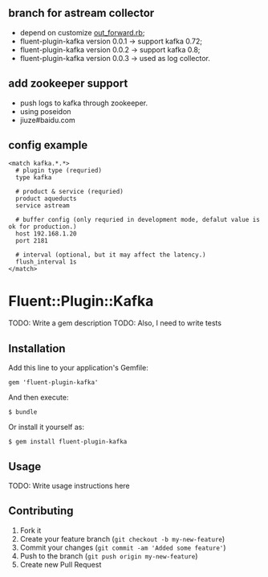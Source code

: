 ## branch for astream collector

- depend on customize [out_forward.rb](https://gist.github.com/castomer/9043610);
- fluent-plugin-kafka version 0.0.1 -> support kafka 0.72;
- fluent-plugin-kafka version 0.0.2 -> support kafka 0.8;
- fluent-plugin-kafka version 0.0.3 -> used as log collector.


## add zookeeper support

- push logs to kafka through zookeeper.
- using poseidon
- jiuze#baidu.com

## config example

    <match kafka.*.*>
      # plugin type (requried)
      type kafka
    
      # product & service (requried)
      product aqueducts
      service astream
    
      # buffer config (only requried in development mode, defalut value is ok for production.)
      host 192.168.1.20
      port 2181
    
      # interval (optional, but it may affect the latency.)
      flush_interval 1s
    </match>


# Fluent::Plugin::Kafka

TODO: Write a gem description
TODO: Also, I need to write tests

## Installation

Add this line to your application's Gemfile:

    gem 'fluent-plugin-kafka'

And then execute:

    $ bundle

Or install it yourself as:

    $ gem install fluent-plugin-kafka

## Usage

TODO: Write usage instructions here

## Contributing

1. Fork it
2. Create your feature branch (`git checkout -b my-new-feature`)
3. Commit your changes (`git commit -am 'Added some feature'`)
4. Push to the branch (`git push origin my-new-feature`)
5. Create new Pull Request
